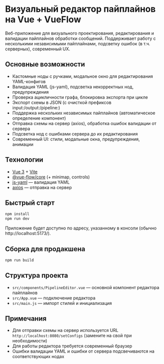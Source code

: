 # Визуальный редактор пайплайнов на Vue + VueFlow

Веб-приложение для визуального проектирования, редактирования и валидации пайплайнов обработки сообщений. Поддерживает работу с несколькими независимыми пайплайнами, подсветку ошибок (в т.ч. серверных), современный UX.

## Основные возможности

- Кастомные ноды с ручками, модальное окно для редактирования YAML-конфигов
- Валидация YAML (js-yaml), подсветка некорректных нод, предупреждения
- Проверка ацикличности графа, блокировка экспорта при цикле
- Экспорт схемы в JSON (с очисткой префиксов input:/output:/pipeline:)
- Поддержка нескольких независимых пайплайнов (автоматическое определение компонент)
- Отправка схемы на сервер (axios), обработка ошибок валидации от сервера
- Подсветка нод с ошибками сервера до их редактирования
- Современный UI: стили, модальные окна, предупреждения, анимации

## Технологии
- [Vue 3](https://vuejs.org/) + [Vite](https://vitejs.dev/)
- [@vue-flow/core](https://vue-flow.dev/) (+ minimap, controls)
- [js-yaml](https://github.com/nodeca/js-yaml) — валидация YAML
- [axios](https://axios-http.com/) — отправка на сервер

## Быстрый старт

```sh
npm install
npm run dev
```

Приложение будет доступно по адресу, указанному в консоли (обычно http://localhost:5173/).

## Сборка для продакшена

```sh
npm run build
```

## Структура проекта

- `src/components/PipelineEditor.vue` — основной компонент редактора пайплайнов
- `src/App.vue` — подключение редактора
- `src/main.js` — импорт стилей и инициализация

## Примечания
- Для отправки схемы на сервер используется URL `http://localhost:8080/setConfigs` (замените на свой при необходимости)
- Для работы редактора требуется современный браузер
- Ошибки валидации YAML и ошибки от сервера подсвечиваются на соответствующих нодах
